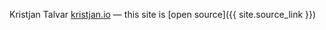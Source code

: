 

Kristjan Talvar [kristjan.io](http://kristjan.io/)
&mdash;
this site is [open source]({{ site.source_link }})

